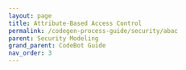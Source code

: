 ```yaml
---
layout: page
title: Attribute-Based Access Control
permalink: /codegen-process-guide/security/abac
parent: Security Modeling
grand_parent: CodeBot Guide
nav_order: 3
---
```


